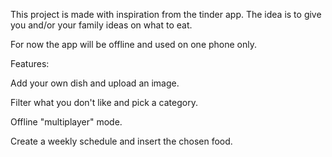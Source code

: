 This project is made with inspiration from the tinder app.
The idea is to give you and/or your family ideas on what to eat.

For now the app will be offline and used on one phone only. 



Features: 

Add your own dish and upload an image.

Filter what you don't like and pick a category. 

Offline "multiplayer" mode. 

Create a weekly schedule and insert the chosen food. 


